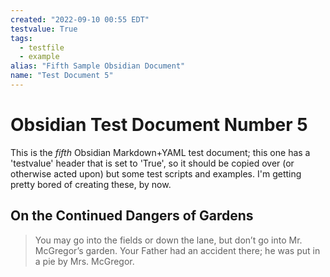 ```yaml
---
created: "2022-09-10 00:55 EDT"
testvalue: True
tags:
  - testfile
  - example
alias: "Fifth Sample Obsidian Document"
name: "Test Document 5"
---
```

# Obsidian Test Document Number 5
This is the _fifth_ Obsidian Markdown+YAML test document; this one
has a 'testvalue' header that is set to 'True', so it should be
copied over (or otherwise acted upon) but some test scripts and
examples.
I'm getting pretty bored of creating these, by now.

## On the Continued Dangers of Gardens

> You may go into the fields or down the lane, but don’t go into
> Mr. McGregor’s garden. Your Father had an accident there; he was put
> in a pie by Mrs. McGregor.
